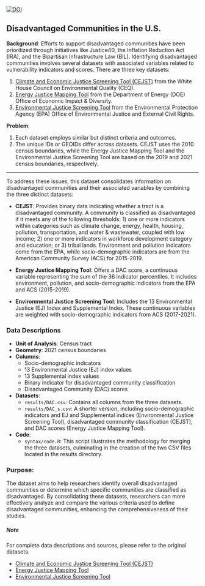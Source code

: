 [![DOI](https://zenodo.org/badge/DOI/10.5281/zenodo.11476094.svg)](https://doi.org/10.5281/zenodo.11476094)
## Disadvantaged Communities in the U.S.

**Background**: Efforts to support disadvantaged communities have been prioritized through initiatives like Justice40, the Inflation Reduction Act (IRA), and the Bipartisan Infrastructure Law (BIL). Identifying disadvantaged communities involves several datasets with associated variables related to vulnerability indicators and scores. There are three key datasets:

1. [Climate and Economic Justice Screening Tool (CEJST)](https://screeningtool.geoplatform.gov/en/methodology#3/33.47/-97.5) from the White House Council on Environmental Quality (CEQ).
2. [Energy Justice Mapping Tool](https://energyjustice.egs.anl.gov/) from the Department of Energy (DOE) Office of Economic Impact & Diversity.
3. [Environmental Justice Screening Tool](https://www.epa.gov/ejscreen/ej-and-supplemental-indexes-ejscreen) from the Environmental Protection Agency (EPA) Office of Environmental Justice and External Civil Rights.

**Problem**:
1. Each dataset employs similar but distinct criteria and outcomes.
2. The unique IDs or GEOIDs differ across datasets. CEJST uses the 2010 census boundaries, while the Energy Justice Mapping Tool and the Environmental Justice Screening Tool are based on the 2019 and 2021 census boundaries, respectively.
------------------------

To address these issues, this dataset consolidates information on disadvantaged communities and their associated variables by combining the three distinct datasets:

- **CEJST**: Provides binary data indicating whether a tract is a disadvantaged community. A community is classified as disadvantaged if it meets any of the following thresholds: 1) one or more indicators within categories such as climate change, energy, health, housing, pollution, transportation, and water & wastewater, coupled with low income; 2) one or more indicators in workforce development category and education; or 3) tribal lands. Environment and pollution indicators come from the EPA, while socio-demographic indicators are from the American Community Survey (ACS) for 2015-2019.

- **Energy Justice Mapping Tool**: Offers a DAC score, a continuous variable representing the sum of the 36 indicator percentiles. It includes environment, pollution, and socio-demographic indicators from the EPA and ACS (2015-2019). 

- **Environmental Justice Screening Tool**: Includes the 13 Environmental Justice (EJ) Index and Supplemental Index. These continuous variables are weighted with socio-demographic indicators from ACS (2017-2021).

### Data Descriptions
- **Unit of Analysis**: Census tract
- **Geometry**:  2021 census boundaries
- **Columns**:
    - Socio-demographic indicators
    - 13 Environmental Justice (EJ) index values
    - 13 Supplemental index values
    - Binary indicator for disadvantaged community classification
    - Disadvantaged Community (DAC) scores 
- **Datasets**:
    - `results/DAC.csv`: Contains all columns from the three datasets.
    - `results/DAC_s.csv`: A shorter version, including socio-demographic indicators and EJ and Supplemental indices (Environmental Justice Screening Tool), disadvantaged community classification (CEJST), and DAC scores (Energy Justice Mapping Tool). 
- **Code**:
    - `syntax/code.R`: This script illustrates the methodology for merging the three datasets, culminating in the creation of the two CSV files located in the results directory. 


### Purpose:
The dataset aims to help researchers identify overall disadvantaged communities or determine which specific communities are classified as disadvantaged. By consolidating these datasets, researchers can more effectively analyze and compare the various criteria used to define disadvantaged communities, enhancing the comprehensiveness of their studies.

##### Note
For complete data descriptions and sources, please refer to the original datasets.
* [Climate and Economic Justice Screening Tool (CEJST)](https://screeningtool.geoplatform.gov/en/methodology#3/33.47/-97.5) 
* [Energy Justice Mapping Tool](https://energyjustice.egs.anl.gov/) 
* [Environmental Justice Screening Tool](https://www.epa.gov/ejscreen/ej-and-supplemental-indexes-ejscreen)
